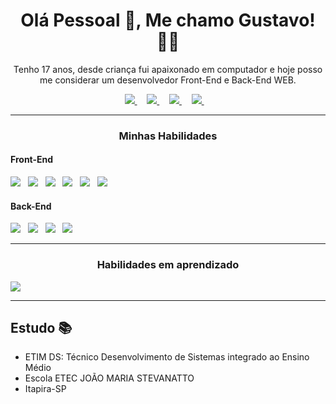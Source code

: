 
<h1 align='center'>Olá Pessoal 👋, Me chamo Gustavo! 👦🏻</h1>

<p align='center'>
Tenho 17 anos, desde criança fui apaixonado em computador e hoje posso me considerar um desenvolvedor Front-End e Back-End WEB.
</p>

<p align='center'>
    <a href="https://github.com/CoderGustavo/">
        <img src="https://img.shields.io/badge/Github-000?style=for-the-badge&logo=github&logoColor=white" />
    </a>&nbsp;&nbsp;&nbsp;
    <a href="https://www.linkedin.com/in/gustavo-ornaghi-antunes-713ba91b3/">
        <img src="https://img.shields.io/badge/LinkedIn-blue?style=for-the-badge&logo=linkedIn&logoColor=white" />
    </a>&nbsp;&nbsp;&nbsp;
    <a href="https://www.instagram.com/gusta_ornaghi/">
        <img src="https://img.shields.io/badge/Instagram-1ca0f1?style=for-the-badge&logo=instagram&logoColor=white" />
    </a>&nbsp;&nbsp;&nbsp;
    <a href="https://www.tiktok.com/@codergustavo">
        <img src="https://img.shields.io/badge/TikTok-be2edd?style=for-the-badge&logo=tiktok&logoColor=white" />
    </a>&nbsp;&nbsp;&nbsp;
</p>

<hr />

<h3 align='center'>Minhas Habilidades</h3> 

<h4> Front-End</h4>
<p>
    <img src="https://img.shields.io/badge/html5%20-%23e34f26.svg?&style=for-the-badge&logo=html5&logoColor=white" />&nbsp;&nbsp;
    <img src="https://img.shields.io/badge/CSS3-1572B6?&style=for-the-badge&logo=css3&logoColor=white" />&nbsp;&nbsp;
    <img src="https://img.shields.io/badge/sass%20-%23cc6699.svg?&style=for-the-badge&logo=sass&logoColor=white" />&nbsp;&nbsp;
    <img src="https://img.shields.io/badge/JavaScript-F7DF1E?style=for-the-badge&logo=javascript&logoColor=black" />&nbsp;&nbsp;
    <img src="https://img.shields.io/badge/JQuery-3498db?style=for-the-badge&logo=jquery&logoColor=white" />&nbsp;&nbsp;
    <img src="https://img.shields.io/badge/BootStrap-563D7C?style=for-the-badge&logo=bootstrap&logoColor=white" />&nbsp;&nbsp;
</p>

<h4> Back-End</h4>
<p>
    <img src="https://img.shields.io/badge/PHP-9b59b6?style=for-the-badge&logo=php&logoColor=white" />&nbsp;&nbsp;
    <img src="https://img.shields.io/badge/MySql-3498db?style=for-the-badge&logo=mysql&logoColor=white" />&nbsp;&nbsp;
    <img src="https://img.shields.io/badge/Laravel-e74c3c?style=for-the-badge&logo=laravel&logoColor=white" />&nbsp;&nbsp;
    <img src="https://img.shields.io/badge/Python-1572B6?style=for-the-badge&logo=python&logoColor=white" />&nbsp;&nbsp;
</p>

<hr />

<h3 align='center'>Habilidades em aprendizado</h3>
<p>
    <img src="https://img.shields.io/badge/React-20232A?style=for-the-badge&logo=react&logoColor=61DAFB" />
</p>

<hr />

## Estudo 📚

- ETIM DS: Técnico Desenvolvimento de Sistemas integrado ao Ensino Médio 
- Escola ETEC JOÃO MARIA STEVANATTO
- Itapira-SP

